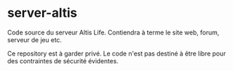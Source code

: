 server-altis
============

Code source du serveur Altis Life.
Contiendra à terme le site web, forum, serveur de jeu etc. 

Ce repository est à garder privé. Le code n'est pas destiné à être libre pour des contraintes de sécurité évidentes.


